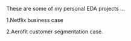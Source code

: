 These are some of my personal EDA projects ...

1.Netflix business case

2.Aerofit customer segmentation case.

<!---
Avanindra19/Avanindra19 is a ✨ special ✨ repository because its `README.md` (this file) appears on your GitHub profile.
You can click the Preview link to take a look at your changes.
--->
